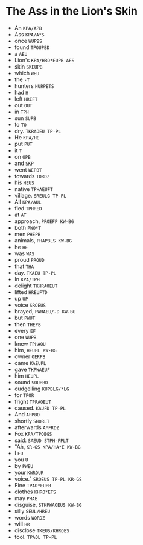 # The Ass in the Lion's Skin

* An `KPA/APB`
* Ass `KPA/A*S`
* once `WUPBS`
* found `TPOUPBD`
* a `AEU`
* Lion's `KPA/HRO*EUPB AES`
* skin `SKEUPB`
* which `WEU`
* the `-T`
* hunters `HURPBTS`
* had `H`
* left `HREFT`
* out `OUT`
* in `TPH`
* sun `SUPB`
* to `TO`
* dry. `TKRAOEU TP-PL`
* He `KPA/HE`
* put `PUT`
* it `T`
* on `OPB`
* and `SKP`
* went `WEPBT`
* towards `TORDZ`
* his `HEUS`
* native `TPHAEUFT`
* village. `SREULG TP-PL`
* All `KPA/AUL`
* fled `TPHRED`
* at `AT`
* approach, `PROEFP KW-BG`
* both `PWO*T`
* men `PHEPB`
* animals, `PHAPBLS KW-BG`
* he `HE`
* was `WAS`
* proud `PROUD`
* that `THA`
* day. `TKAEU TP-PL`
* In `KPA/TPH`
* delight `TKHRAOEUT`
* lifted `HREUFTD`
* up `UP`
* voice `SROEUS`
* brayed, `PWRAEU/-D KW-BG`
* but `PWUT`
* then `THEPB`
* every `EF`
* one `WUPB`
* knew `TPHAOU`
* him, `HEUPL KW-BG`
* owner `OERPB`
* came `KAEUPL`
* gave `TKPWAEUF`
* him `HEUPL`
* sound `SOUPBD`
* cudgelling `KUPBLG/*LG`
* for `TPOR`
* fright `TPRAOEUT`
* caused. `KAUFD TP-PL`
* And `AFPBD`
* shortly `SHORLT`
* afterwards `A*FRDZ`
* Fox `KPA/TPOBGS`
* said: `SAEUD STPH-FPLT`
* "Ah, `KR-GS KPA/HA*E KW-BG`
* I `EU`
* you `U`
* by `PWEU`
* your `KWROUR`
* voice." `SROEUS TP-PL KR-GS`
* Fine `TPAO*EUPB`
* clothes `KHRO*ETS`
* may `PHAE`
* disguise, `STKPWAOEUS KW-BG`
* silly `SEUL/HREU`
* words `WORDZ`
* will `HR`
* disclose `TKEUS/KHROES`
* fool. `TPAOL TP-PL`
